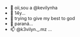 - 👋 oii,sou a @kevilynha
- 👀 14y...
- 🍁 trying to give my best to god 
- 💞️ paraná...
- 📫 @k3vilyn._.mz ...

<!---
kevilynha/kevilynha is a ✨ special ✨ repository because its `README.md` (this file) appears on your GitHub profile.
You can click the Preview link to take a look at your changes.
--->
